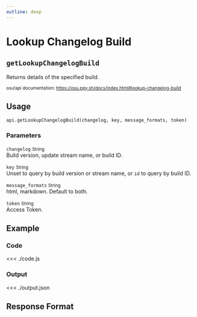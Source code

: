 ```yaml
---
outline: deep
---
```


# Lookup Changelog Build <Badge type="info" text="GET"/>

## `getLookupChangelogBuild`

Returns details of the specified build.

<small>osu!api documentation: https://osu.ppy.sh/docs/index.html#lookup-changelog-build</small>

## Usage

`api.getLookupChangelogBuild(changelog, key, message_formats, token)`

### Parameters

`changelog` <small>String</small><br>
Build version, update stream name, or build ID.

`key` <small>String</small> <Badge type="tip" text="optional" /><br>
Unset to query by build version or stream name, or `id` to query by build ID.

`message_formats` <small>String</small> <Badge type="tip" text="optional" /><br>
html, markdown. Default to both.

`token` <small>String</small><br>
Access Token.

## Example

### Code
<<< ./code.js

### Output
<<< ./output.json

## Response Format

<!--@include: ./response.md-->